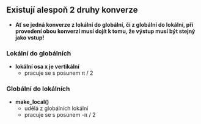 ## Existují alespoň 2 druhy konverze

- **Ať se jedná konverze z lokální do globální, či z globální do lokální, při provedení obou konverzí musí dojít k tomu, že výstup musí být stejný jako vstup!**

### Lokální do globálních

- **lokální osa x je vertikální**
  - pracuje se s posunem π / 2

### Globální do lokálních

- **make_local()**
  - udělá z globálních lokální
  - pracuje se s posunem -π / 2

